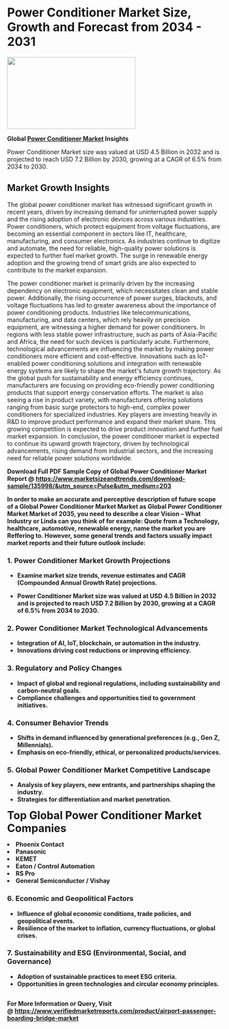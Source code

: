 <H1>Power Conditioner Market Size, Growth and Forecast from 2034 - 2031</H1><img class="aligncenter size-medium wp-image-584254" src="https://thirdeyenews.in/wp-content/uploads/2034/09/Global-Market-Research-300x168.jpeg" alt="" width="300" height="168" /><p><strong>Global&nbsp;<a href="https://www.marketsizeandtrends.com/download-sample/135998/&amp;utm_source=Pulse&amp;utm_medium=203">Power Conditioner Market</a> Insights</strong></p><p>Power Conditioner Market size was valued at USD 4.5 Billion in 2032 and is projected to reach USD 7.2 Billion by 2030, growing at a CAGR of 6.5% from 2034 to 2030.</p><p><h2>Market Growth Insights</h2> <p>The global power conditioner market has witnessed significant growth in recent years, driven by increasing demand for uninterrupted power supply and the rising adoption of electronic devices across various industries. Power conditioners, which protect equipment from voltage fluctuations, are becoming an essential component in sectors like IT, healthcare, manufacturing, and consumer electronics. As industries continue to digitize and automate, the need for reliable, high-quality power solutions is expected to further fuel market growth. The surge in renewable energy adoption and the growing trend of smart grids are also expected to contribute to the market expansion.</p> <p><strong></strong></p> <p>The power conditioner market is primarily driven by the increasing dependency on electronic equipment, which necessitates clean and stable power. Additionally, the rising occurrence of power surges, blackouts, and voltage fluctuations has led to greater awareness about the importance of power conditioning products. Industries like telecommunications, manufacturing, and data centers, which rely heavily on precision equipment, are witnessing a higher demand for power conditioners. In regions with less stable power infrastructure, such as parts of Asia-Pacific and Africa, the need for such devices is particularly acute. Furthermore, technological advancements are influencing the market by making power conditioners more efficient and cost-effective. Innovations such as IoT-enabled power conditioning solutions and integration with renewable energy systems are likely to shape the market's future growth trajectory. As the global push for sustainability and energy efficiency continues, manufacturers are focusing on providing eco-friendly power conditioning products that support energy conservation efforts. The market is also seeing a rise in product variety, with manufacturers offering solutions ranging from basic surge protectors to high-end, complex power conditioners for specialized industries. Key players are investing heavily in R&D to improve product performance and expand their market share. This growing competition is expected to drive product innovation and further fuel market expansion. In conclusion, the power conditioner market is expected to continue its upward growth trajectory, driven by technological advancements, rising demand from industrial sectors, and the increasing need for reliable power solutions worldwide.</p> <p><strong></p><p><span class=""><strong>Download Full PDF Sample Copy of Global Power Conditioner Market Report</strong> @ <a href="https://www.marketsizeandtrends.com/download-sample/135998/&amp;utm_source=Pulse&amp;utm_medium=203" target="_blank">https://www.marketsizeandtrends.com/download-sample/135998/&amp;utm_source=Pulse&amp;utm_medium=203</a></span></p><p>In order to make an accurate and perceptive description of future scope of a Global&nbsp;Power Conditioner Market Market as Global&nbsp;Power Conditioner Market Market of 2035, you need to describe a clear Vision &ndash; What Industry or Linda can you think of for example: Quote from a Technology, healthcare, automotive, renewable energy, name the market you are Reffering to. However, some general trends and factors usually impact market reports and their future outlook include:</p><h3>1.&nbsp;<strong>Power Conditioner Market Growth Projections</strong></h3><ul><li>Examine market size trends, revenue estimates and CAGR (Compounded Annual Growth Rate) projections.</li><li><p>Power Conditioner Market size was valued at USD 4.5 Billion in 2032 and is projected to reach USD 7.2 Billion by 2030, growing at a CAGR of 6.5% from 2034 to 2030.</p></li></ul><h3>2.&nbsp;<strong>Power Conditioner Market Technological Advancements</strong></h3><ul><li>Integration of AI, IoT, blockchain, or automation in the industry.</li><li>Innovations driving cost reductions or improving efficiency.</li></ul><h3>3.&nbsp;<strong>Regulatory and Policy Changes</strong></h3><ul><li>Impact of global and regional regulations, including sustainability and carbon-neutral goals.</li><li>Compliance challenges and opportunities tied to government initiatives.</li></ul><h3>4.&nbsp;<strong>Consumer Behavior Trends</strong></h3><ul><li>Shifts in demand influenced by generational preferences (e.g., Gen Z, Millennials).</li><li>Emphasis on eco-friendly, ethical, or personalized products/services.</li></ul><h3>5.&nbsp;<strong>Global Power Conditioner Market Competitive Landscape</strong></h3><ul><li>Analysis of key players, new entrants, and partnerships shaping the industry.</li><li>Strategies for differentiation and market penetration.</li></ul><p data-pm-slice="1 1 []"><span style="color: inherit; font-family: inherit; font-size: 25px;">Top Global Power Conditioner Market Companies</span></p><div class="" data-test-id=""><p><li>Phoenix Contact</li><li> Panasonic</li><li> KEMET</li><li> Eaton / Control Automation</li><li> RS Pro</li><li> General Semiconductor / Vishay</li></p></div><h3>6.&nbsp;<strong>Economic and Geopolitical Factors</strong></h3><ul><li>Influence of global economic conditions, trade policies, and geopolitical events.</li><li>Resilience of the market to inflation, currency fluctuations, or global crises.</li></ul><h3>7.&nbsp;<strong>Sustainability and ESG (Environmental, Social, and Governance)</strong></h3><ul><li>Adoption of sustainable practices to meet ESG criteria.</li><li>Opportunities in green technologies and circular economy principles.</li></ul><h2><strong style="font-size: 14px;">For More Information or Query, Visit @&nbsp;</strong><a style="background-color: #ffffff; font-size: 14px;" href="https://www.marketsizeandtrends.com/report/power-conditioner-market/" target="_blank">https://www.verifiedmarketreports.com/product/airport-passenger-boarding-bridge-market</a></h2>
